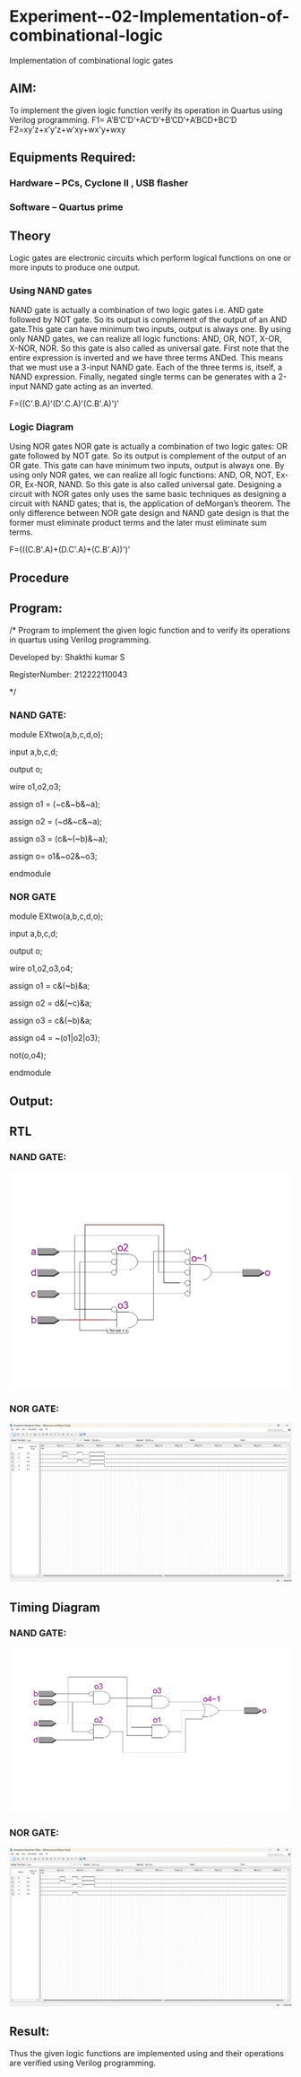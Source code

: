 # Experiment--02-Implementation-of-combinational-logic
Implementation of combinational logic gates
 
## AIM:
To implement the given logic function verify its operation in Quartus using Verilog programming.
F1= A’B’C’D’+AC’D’+B’CD’+A’BCD+BC’D
F2=xy’z+x’y’z+w’xy+wx’y+wxy

## Equipments Required:



### Hardware – PCs, Cyclone II , USB flasher
### Software – Quartus prime

## Theory
 Logic gates are electronic circuits which perform logical functions on one or more inputs to produce one output.

### Using NAND gates
NAND gate is actually a combination of two logic gates i.e. AND gate followed by NOT gate. So its output is complement of the output of an AND gate.This gate can have minimum two inputs, output is always one. By using only NAND gates, we can realize all logic functions: AND, OR, NOT, X-OR, X-NOR, NOR. So this gate is also called as universal gate. First note that the entire expression is inverted and we have three terms ANDed. This means that we must use a 3-input NAND gate. Each of the three terms is, itself, a NAND expression. Finally, negated single terms can be generates with a 2-input NAND gate acting as an inverted.

F=((C'.B.A)'(D'.C.A)'(C.B'.A)')'

### Logic Diagram
Using NOR gates NOR gate is actually a combination of two logic gates: OR gate followed by NOT gate. So its output is complement of the output of an OR gate. This gate can have minimum two inputs, output is always one. By using only NOR gates, we can realize all logic functions: AND, OR, NOT, Ex-OR, Ex-NOR, NAND. So this gate is also called universal gate. Designing a circuit with NOR gates only uses the same basic techniques as designing a circuit with NAND gates; that is, the application of deMorgan’s theorem. The only difference between NOR gate design and NAND gate design is that the former must eliminate product terms and the later must eliminate sum terms.

F=(((C.B'.A)+(D.C'.A)+(C.B'.A))')'
## Procedure
## Program:
/*
Program to implement the given logic function and to verify its operations in quartus using Verilog programming.

Developed by: Shakthi kumar S

RegisterNumber: 212222110043

*/
### NAND GATE:
module EXtwo(a,b,c,d,o);

input a,b,c,d;

output o;

wire o1,o2,o3;

assign o1 = (~c&~b&~a);

assign o2 = (~d&~c&~a);

assign o3 = (c&~(~b)&~a);

assign o= o1&~o2&~o3;

endmodule

### NOR GATE
module EXtwo(a,b,c,d,o);

input a,b,c,d;

output o;

wire o1,o2,o3,o4;

assign o1 = c&(~b)&a;

assign o2 = d&(~c)&a;

assign o3 = c&(~b)&a;

assign o4 = ~(o1|o2|o3);

not(o,o4);

endmodule

## Output:
## RTL
### NAND GATE:
![](DE02-1.png)
### NOR GATE:
![](DE02-2.png)

## Timing Diagram
### NAND GATE:
![](DE02-3.png)
### NOR GATE:
![](DE02-4.png)
## Result:
Thus the given logic functions are implemented using  and their operations are verified using Verilog programming.
